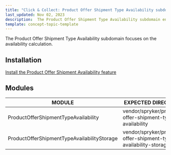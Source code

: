 ```yaml
---
title: "Click & Collect: Product Offer Shipment Type Availability subdomain"
last_updated: Nov 02, 2023
description:  The Product Offer Shipment Type Availability subdomain enables the availability calculation.
template: concept-topic-template
---
```


The Product Offer Shipment Type Availability subdomain focuses on the availability calculation.

## Installation

[Install the Product Offer Shipment Availability feature](/docs/pbc/all/offer-management/{{page.version}}/marketplace/install-and-upgrade/install-features/install-the-product-offer-shipment-availability-feature.html)

## Modules

| MODULE                                      | EXPECTED DIRECTORY                                              |
|---------------------------------------------|-----------------------------------------------------------------|
| ProductOfferShipmentTypeAvailability        | vendor/spryker/product-offer-shipment-type-availability         |
| ProductOfferShipmentTypeAvailabilityStorage | vendor/spryker/product-offer-shipment-type-availability-storage |

